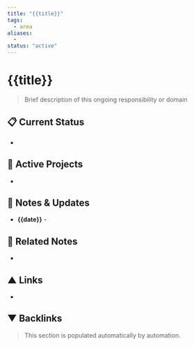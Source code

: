 ```yaml
---
title: "{{title}}"
tags:
  - area
aliases:
  - 
status: "active"
---
```


# {{title}}

> Brief description of this ongoing responsibility or domain

## 📋 Current Status
- 

## 🚀 Active Projects
- 

## 📝 Notes & Updates
* **{{date}}** - 

## 🔗 Related Notes
- 

## ▲ Links
- 

## ▼ Backlinks
> This section is populated automatically by automation.
